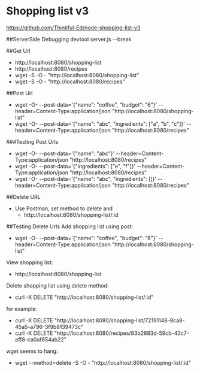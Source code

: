 Shopping list v3
================

https://github.com/Thinkful-Ed/node-shopping-list-v3

##ServerSide Debugging
devtool server.js --break

##Get Url
* http://localhost:8080/shopping-list
* http://localhost:8080/recipes
* wget -S -O - "http://localhost:8080/shopping-list" 
* wget -S -O - "http://localhost:8080/recipes" 

##Post Url
* wget -O- --post-data='{"name": "coffee", "budget": "6"}' --header=Content-Type:application/json "http://localhost:8080/shopping-list"
* wget -O- --post-data='{"name": "abc", "ingredients": ["a", "b", "c"]}' --header=Content-Type:application/json "http://localhost:8080/recipes"


###Testing Post Urls
* wget -O- --post-data='{"name": "abc"}' --header=Content-Type:application/json "http://localhost:8080/recipes"
* wget -O- --post-data='{"ingredients": ["e", "f"]}' --header=Content-Type:application/json "http://localhost:8080/recipes"
* wget -O- --post-data='{"name": "abc", "ingredients": []}' --header=Content-Type:application/json "http://localhost:8080/recipes"


##Delete URL
* Use Postman, set method to delete and
	* http://localhost:8080/shopping-list/:id


##Testing Delete Urls
Add shopping list using post:

* wget -O- --post-data='{"name": "coffee", "budget": "6"}' --header=Content-Type:application/json "http://localhost:8080/shopping-list"

View shopping list:

* http://localhost:8080/shopping-list


Delete shopping list using delete method:

* curl -X DELETE "http://localhost:8080/shopping-list/:id"

for example:

* curl -X DELETE "http://localhost:8080/shopping-list/72191148-8ca8-45a5-a796-3f9b8139473c"
* curl -X DELETE "http://localhost:8080/recipes/83b2883d-59cb-43c7-aff8-ca0af654ab22"

wget seems to hang:

* wget --method=delete -S -O - "http://localhost:8080/shopping-list/:id"


